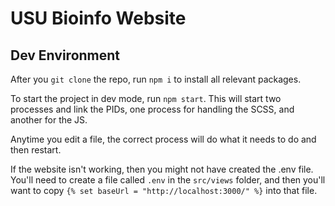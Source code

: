 # USU Bioinfo Website

## Dev Environment

After you `git clone` the repo, run `npm i` to install all relevant packages.

To start the project in dev mode, run `npm start`. This will start two processes and link the PIDs, one process for handling the SCSS, and another for the JS.

Anytime you edit a file, the correct process will do what it needs to do and then restart.

If the website isn't working, then you might not have created the .env file. You'll need to create a file called `.env` in the 
`src/views` folder, and then you'll want to copy `{% set baseUrl = "http://localhost:3000/" %}` into that file.
